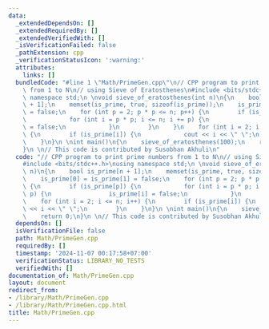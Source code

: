 ```yaml
---
data:
  _extendedDependsOn: []
  _extendedRequiredBy: []
  _extendedVerifiedWith: []
  _isVerificationFailed: false
  _pathExtension: cpp
  _verificationStatusIcon: ':warning:'
  attributes:
    links: []
  bundledCode: "#line 1 \"Math/PrimeGen.cpp\"\n// CPP program to print prime numbers\
    \ from 1 to N\n// using Sieve of Eratosthenes\n#include <bits/stdc++.h>\nusing\
    \ namespace std;\n \nvoid sieve_of_eratosthenes(int n)\n{\n    bool is_prime[n\
    \ + 1];\n    memset(is_prime, true, sizeof(is_prime));\n    is_prime[0] = is_prime[1]\
    \ = false;\n    for (int p = 2; p * p <= n; p++) {\n        if (is_prime[p]) {\n\
    \            for (int i = p * p; i <= n; i += p) {\n                is_prime[i]\
    \ = false;\n            }\n        }\n    }\n    for (int i = 2; i <= n; i++)\
    \ {\n        if (is_prime[i]) {\n            cout << i << \" \";\n        }\n\
    \    }\n}\n \nint main()\n{\n    sieve_of_eratosthenes(100);\n    return 0;\n\
    }\n \n// This code is contributed by Susobhan Akhuli\n"
  code: "// CPP program to print prime numbers from 1 to N\n// using Sieve of Eratosthenes\n\
    #include <bits/stdc++.h>\nusing namespace std;\n \nvoid sieve_of_eratosthenes(int\
    \ n)\n{\n    bool is_prime[n + 1];\n    memset(is_prime, true, sizeof(is_prime));\n\
    \    is_prime[0] = is_prime[1] = false;\n    for (int p = 2; p * p <= n; p++)\
    \ {\n        if (is_prime[p]) {\n            for (int i = p * p; i <= n; i +=\
    \ p) {\n                is_prime[i] = false;\n            }\n        }\n    }\n\
    \    for (int i = 2; i <= n; i++) {\n        if (is_prime[i]) {\n            cout\
    \ << i << \" \";\n        }\n    }\n}\n \nint main()\n{\n    sieve_of_eratosthenes(100);\n\
    \    return 0;\n}\n \n// This code is contributed by Susobhan Akhuli"
  dependsOn: []
  isVerificationFile: false
  path: Math/PrimeGen.cpp
  requiredBy: []
  timestamp: '2024-11-07 00:17:58+07:00'
  verificationStatus: LIBRARY_NO_TESTS
  verifiedWith: []
documentation_of: Math/PrimeGen.cpp
layout: document
redirect_from:
- /library/Math/PrimeGen.cpp
- /library/Math/PrimeGen.cpp.html
title: Math/PrimeGen.cpp
---
```

